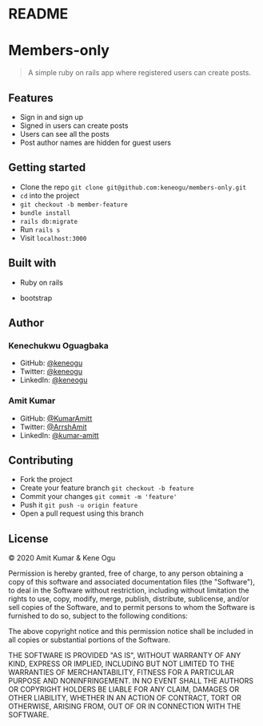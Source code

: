 # README

# Members-only

> A simple ruby on rails app where registered users can create posts.

## Features

- Sign in and sign up
- Signed in users can create posts
- Users can see all the posts
- Post author names are hidden for guest users

## Getting started

- Clone the repo `git clone git@github.com:keneogu/members-only.git`
- `cd` into the project
- `git checkout -b member-feature`
- `bundle install`
- `rails db:migrate`
- Run `rails s`
- Visit `localhost:3000`

## Built with

- Ruby on rails

- bootstrap

## Author

### Kenechukwu Oguagbaka

- GitHub: [@keneogu](https://github.com/keneogu)
- Twitter: [@keneogu](https://twitter.com/keneogu)
- LinkedIn: [@keneogu](https://www.linkedin.com/in/kene-ogu/)

### Amit Kumar

- GitHub: [@KumarAmitt](https://github.com/KumarAmitt)
- Twitter: [@ArrshAmit](https://twitter.com/ArrshAmitt)
- LinkedIn: [@kumar-amitt](https://www.linkedin.com/in/kumar-amitt) 

## Contributing

- Fork the project
- Create your feature branch `git checkout -b feature`
- Commit your changes `git commit -m 'feature'`
- Push it `git push -u origin feature`
- Open a pull request using this branch

## License

&copy; 2020 Amit Kumar & Kene Ogu

Permission is hereby granted, free of charge, to any person obtaining a copy
of this software and associated documentation files (the "Software"), to deal
in the Software without restriction, including without limitation the rights
to use, copy, modify, merge, publish, distribute, sublicense, and/or sell
copies of the Software, and to permit persons to whom the Software is
furnished to do so, subject to the following conditions:

The above copyright notice and this permission notice shall be included in all
copies or substantial portions of the Software.

THE SOFTWARE IS PROVIDED "AS IS", WITHOUT WARRANTY OF ANY KIND, EXPRESS OR
IMPLIED, INCLUDING BUT NOT LIMITED TO THE WARRANTIES OF MERCHANTABILITY,
FITNESS FOR A PARTICULAR PURPOSE AND NONINFRINGEMENT. IN NO EVENT SHALL THE
AUTHORS OR COPYRIGHT HOLDERS BE LIABLE FOR ANY CLAIM, DAMAGES OR OTHER
LIABILITY, WHETHER IN AN ACTION OF CONTRACT, TORT OR OTHERWISE, ARISING FROM,
OUT OF OR IN CONNECTION WITH THE SOFTWARE.


